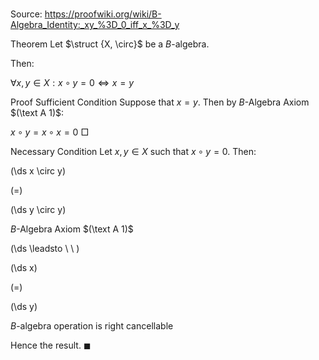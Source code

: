 # 

Source: https://proofwiki.org/wiki/B-Algebra_Identity:_xy_%3D_0_iff_x_%3D_y



Theorem
Let $\struct {X, \circ}$ be a $B$-algebra.

Then:

$\forall x, y \in X: x \circ y = 0 \iff x = y$


Proof
Sufficient Condition
Suppose that $x = y$.
Then by $B$-Algebra Axiom $(\text A 1)$:

$x \circ y = x \circ x = 0$
$\Box$


Necessary Condition
Let $x, y \in X$ such that $x \circ y = 0$.
Then:














\(\ds x \circ y\)

\(=\)







\(\ds y \circ y\)





$B$-Algebra Axiom $(\text A 1)$








\(\ds \leadsto \ \ \)





\(\ds x\)

\(=\)







\(\ds y\)





$B$-algebra operation is right cancellable




Hence the result.
$\blacksquare$





